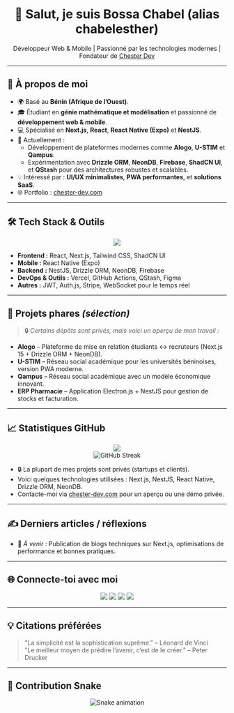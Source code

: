 <!-- Bannière ou image -->
 

<h1 align="center">👋 Salut, je suis Bossa Chabel (alias chabelesther)</h1>
<p align="center">
  Développeur Web & Mobile | Passionné par les technologies modernes | Fondateur de <a href="https://chester-dev.com/">Chester Dev</a>
</p>

---

## 🚀 À propos de moi  
- 🌍 Basé au **Bénin (Afrique de l’Ouest)**.  
- 🎓 Étudiant en **génie mathématique et modélisation** et passionné de **développement web & mobile**.  
- 💻 Spécialisé en **Next.js**, **React**, **React Native (Expo)** et **NestJS**.  
- 🔭 Actuellement :  
  - Développement de plateformes modernes comme **Alogo**, **U-STIM** et **Qampus**.  
  - Expérimentation avec **Drizzle ORM**, **NeonDB**, **Firebase**, **ShadCN UI**, et **QStash** pour des architectures robustes et scalables.  
- 💡 Intéressé par : **UI/UX minimalistes**, **PWA performantes**, et **solutions SaaS**.  
- 🌐 Portfolio : [chester-dev.com](https://chester-dev.com/)  

---

## 🛠️ Tech Stack & Outils  
<p align="center">
  <img src="https://skillicons.dev/icons?i=react,nextjs,typescript,javascript,nestjs,nodejs,tailwind,firebase,postgres,git,github,figma,vscode" />
</p>

- **Frontend :** React, Next.js, Tailwind CSS, ShadCN UI  
- **Mobile :** React Native (Expo)  
- **Backend :** NestJS, Drizzle ORM, NeonDB, Firebase  
- **DevOps & Outils :** Vercel, GitHub Actions, QStash, Figma  
- **Autres :** JWT, Auth.js, Stripe, WebSocket pour le temps réel  

---

## 📌 Projets phares *(sélection)*  
> 🔒 *Certains dépôts sont privés, mais voici un aperçu de mon travail :*  

- **Alogo** – Plateforme de mise en relation étudiants ↔ recruteurs (Next.js 15 + Drizzle ORM + NeonDB).  
- **U-STIM** – Réseau social académique pour les universités béninoises, version PWA moderne.  
- **Qampus** – Réseau social académique avec un modèle économique innovant.  
- **ERP Pharmacie** – Application Electron.js + NestJS pour gestion de stocks et facturation.  

---

## 📈 Statistiques GitHub  
 
<p align="center">
  <img src="https://github-readme-stats.vercel.app/api?username=chabelesther&show_icons=true&theme=radical&hide_rank=true" />
  <br/>
  <img src="https://streak-stats.demolab.com/?user=chabelesther&theme=radical" alt="GitHub Streak" />
 
</p>

- 🔒 La plupart de mes projets sont privés (startups et clients).  
- Voici quelques technologies utilisées : Next.js, NestJS, React Native, Drizzle ORM, NeonDB.  
- Contacte-moi via [chester-dev.com](https://chester-dev.com/) pour un aperçu ou une démo privée.


---

## ✍️ Derniers articles / réflexions  
- 🚧 *À venir :* Publication de blogs techniques sur Next.js, optimisations de performance et bonnes pratiques.  

---

## 🌐 Connecte-toi avec moi  
<p align="center">
  <a href="mailto:contact@chester-dev.com"><img src="https://img.shields.io/badge/Email-Contact-blue?style=for-the-badge&logo=gmail" /></a>
  <a href="https://chester-dev.com/"><img src="https://img.shields.io/badge/Portfolio-Chester--Dev-green?style=for-the-badge&logo=vercel" /></a>
  <a href="https://www.linkedin.com/in/chabel-bossa"><img src="https://img.shields.io/badge/LinkedIn-Chabel%20Bossa-blue?style=for-the-badge&logo=linkedin" /></a>
  <a href="https://twitter.com/"><img src="https://img.shields.io/badge/Twitter-@ChabelEsther-1DA1F2?style=for-the-badge&logo=twitter" /></a>
</p>

---

## 💡 Citations préférées  
> "La simplicité est la sophistication suprême." – Léonard de Vinci  
> "Le meilleur moyen de prédire l’avenir, c’est de le créer." – Peter Drucker  

---

## 🐍 Contribution Snake  
<p align="center">
  <img src="https://github.com/chabelesther/chabelesther/blob/output/github-contribution-grid-snake.svg" alt="Snake animation" />
</p>

